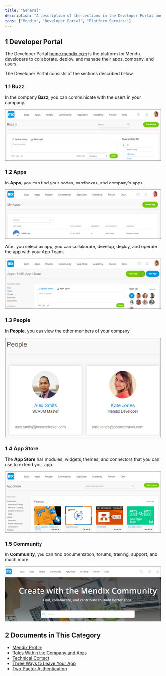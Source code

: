 ```yaml
---
title: "General"
description: "A description of the sections in the Developer Portal and links to more detail"
tags: ["Mendix", "Developer Portal", "Platform Services"]
---
```


## 1 Developer Portal

The Developer Portal [home.mendix.com](http://home.mendix.com) is the platform for Mendix developers to collaborate, deploy, and manage their apps, company, and users. 

The Developer Portal consists of the sections described below.

### 1.1 Buzz

In the company **Buzz**, you can communicate with the users in your company.

![](attachments/general/developerportal-buzz.png)
  
### 1.2 Apps

In **Apps**, you can find your nodes, sandboxes, and company's apps.

![](attachments/general/developerportal-apps.png)

After you select an app, you can collaborate, develop, deploy, and operate the app with your App Team.

![](attachments/general/apps.png)
  
### 1.3 People

In **People**, you can view the other members of your company.

![](attachments/general/developerportal-people.png)
  
### 1.4 App Store

The **App Store** has modules, widgets, themes, and connectors that you can use to extend your app.

![](attachments/general/developerportal-appstore.png)
  
### 1.5 Community  

In **Community**, you can find documentation, forums, training, support, and much more.

![](attachments/general/developerportal-community.png)

## 2 Documents in This Category

* [Mendix Profile](mendixprofile)
* [Roles Within the Company and Apps](roles)
* [Technical Contact](technical-contact)
* [Three Ways to Leave Your App](leave-app)
* [Two-Factor Authentication](twofactor-authenticator)
